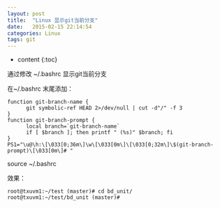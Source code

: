 ```yaml
---
layout: post
title:  "Linux 显示git当前分支"
date:   2015-02-15 22:14:54
categories: Linux
tags: git
---
```


* content
{:toc}

通过修改 ~/.bashrc 显示git当前分支


在~/.bashrc 末尾添加：
```
function git-branch-name {
	  git symbolic-ref HEAD 2>/dev/null | cut -d"/" -f 3
}
function git-branch-prompt {
	  local branch=`git-branch-name`
	  if [ $branch ]; then printf " (%s)" $branch; fi
}
PS1="\u@\h:\[\033[0;36m\]\w\[\033[0m\]\[\033[0;32m\]\$(git-branch-prompt)\[\033[0m\]# "
```
source ~/.bashrc

效果：
```
root@txuvm1:~/test (master)# cd bd_unit/
root@txuvm1:~/test/bd_unit (master)# 
```
